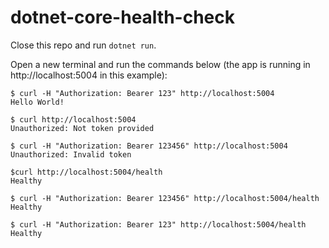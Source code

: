 # dotnet-core-health-check

Close this repo and run `dotnet run`.

Open a new terminal and run the commands below (the app is running in http://localhost:5004 in this example):

```
$ curl -H "Authorization: Bearer 123" http://localhost:5004
Hello World!

$ curl http://localhost:5004
Unauthorized: Not token provided

$ curl -H "Authorization: Bearer 123456" http://localhost:5004
Unauthorized: Invalid token

$curl http://localhost:5004/health
Healthy

$ curl -H "Authorization: Bearer 123456" http://localhost:5004/health
Healthy

$ curl -H "Authorization: Bearer 123" http://localhost:5004/health
Healthy 
```
